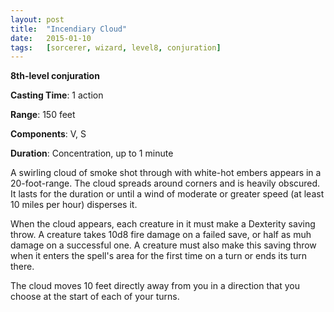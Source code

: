 ```yaml
---
layout: post
title:  "Incendiary Cloud"
date:   2015-01-10
tags:   [sorcerer, wizard, level8, conjuration]
---
```


**8th-level conjuration**

**Casting Time**: 1 action

**Range**: 150 feet

**Components**: V, S

**Duration**: Concentration, up to 1 minute

A swirling cloud of smoke shot through with white-hot embers appears in a 20-foot-range. The cloud spreads around corners and is heavily obscured. It lasts for the duration or until a wind of moderate or greater speed (at least 10 miles per hour) disperses it.

When the cloud appears, each creature in it must make a Dexterity saving throw. A creature takes 10d8 fire damage on a failed save, or half as muh damage on a successful one. A creature must also make this saving throw when it enters the spell's area for the first time on a turn or ends its turn there.

The cloud moves 10 feet directly away from you in a direction that you choose at the start of each of your turns.
